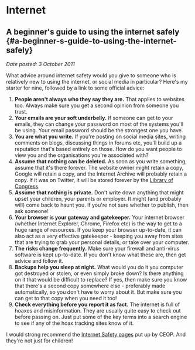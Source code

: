 # Internet

## A beginner's guide to using the internet safely {#a-beginner-s-guide-to-using-the-internet-safely}

_Date posted: 3 October 2011_

What advice around internet safety would you give to someone who is relatively new to using the internet, or social media in particular? Here's my starter for nine, followed by a link to some official advice:

1.  **People aren't always who they say they are.** That applies to websites too. Always make sure you get a second opinion from someone you trust.
2.  **Your emails are your soft underbelly.** If someone can get to your emails, they can change your password on most of the systems you'll be using. Your email password should be the strongest one you have.
3.  **You are what you write.** If you're posting on social media sites, writing comments on blogs, discussing things in forums etc, you'll build up a reputation that's based entirely on those. How do you want people to view you and the organisations you're associated with?
4.  **Assume that nothing can be deleted.** As soon as you write something, assume that it's there forever. The website owner might retain a copy, Google will retain a copy, and the Internet Archive will probably retain a copy. If it was on Twitter, it will be stored forever by the [Library of Congress](http://blogs.loc.gov/loc/2010/04/how-tweet-it-is-library-acquires-entire-twitter-archive/).
5.  **Assume that nothing is private.** Don't write down anything that might upset your children, your parents or employer. It might (and probably will) come back to haunt you. If you're not sure whether to publish, then ask someone!
6.  **Your browser is your gateway and gatekeeper.** Your internet browser (whether Internet Explorer, Chrome, Firefox etc) is the way to get to a huge range of resources. If you keep your browser up-to-date, it can also act as a very effective gatekeeper - keeping you away from sites that are trying to grab your personal details, or take over your computer.
7.  **The risks change frequently.** Make sure your firewall and anti-virus software is kept up-to-date. If you don't know what these are, then get advice and follow it.
8.  **Backups help you sleep at night.** What would you do it you computer got destroyed or stolen, or even simply broke down? Is there anything on it that would be difficult to replace? If yes, then make sure you know that there's a second copy somewhere else - preferably made automatically, so you don't have to worry about it. But make sure you can get to that copy when you need it too!
9.  **Check everything before you report it as fact.** The internet is full of hoaxes and misinformation. They are usually quite easy to check out before passing on. Just put some of the key terms into a search engine to see if any of the hoax tracking sites know of it.

I would strong recommend the [Internet Safety pages](https://www.thinkuknow.co.uk/Parents/InternetSafety/) put up by CEOP. And they're not just for children!